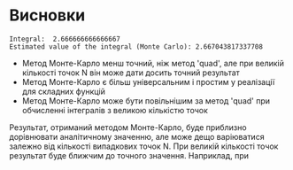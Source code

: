 # Висновки

```commandline
Integral:  2.666666666666667
Estimated value of the integral (Monte Carlo): 2.667043817337708
```

- Метод Монте-Карло менш точний, ніж метод 'quad', але при великій кількості точок N він може дати досить точний результат
- Метод Монте-Карло є більш універсальним і простим у реалізації для складних функцій 
- Метод Монте-Карло може бути повільнішим за метод 'quad' при обчисленні інтегралів з великою кількістю точок


Результат, отриманий методом Монте-Карло, буде приблизно дорівнювати аналітичному значенню, але може дещо варіюватися залежно від кількості випадкових точок N. При великій кількості точок результат буде ближчим до точного значення. Наприклад, при
